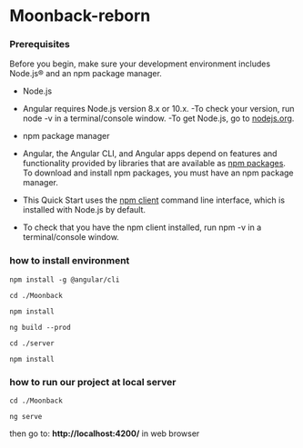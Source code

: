 # Moonback-reborn

### Prerequisites
Before you begin, make sure your development environment includes Node.js® and an npm package manager.

- Node.js

 - Angular requires Node.js version 8.x or 10.x.
 -To check your version, run node -v in a terminal/console window.
 -To get Node.js, go to [nodejs.org](https://nodejs.org/en/).

- npm package manager

 - Angular, the Angular CLI, and Angular apps depend on features and functionality provided by libraries that are available as [npm packages](https://docs.npmjs.com/about-npm/index.html). To download and install npm packages, you must have an npm package manager.

 - This Quick Start uses the [npm client](https://docs.npmjs.com/cli/install) command line interface, which is installed with Node.js by default.

 - To check that you have the npm client installed, run npm -v in a terminal/console window.
 
 ### how to install environment
 
 `
npm install -g @angular/cli
`

`
cd ./Moonback
`

`
npm install
`

`
ng build --prod
`

`
cd ./server  
`

`
npm install
`


### how to run our project at local server
`
cd ./Moonback
`

`
ng serve
`

then go to:  **http://localhost:4200/**  in web browser



